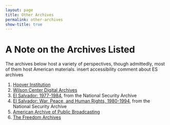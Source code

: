 ```yaml
---
layout: page
title: Other Archives
permalink: other-archives
show-title: true
---
```

# A Note on the Archives Listed
The archives below host a variety of perspectives, though admittedly, most of them host American materials. insert accessibility comment about ES archives

1. [Hoover Institution](https://www.hoover.org/library-archives/collections/el-salvador)
2. [Wilson Center Digital Archives](https://digitalarchive.wilsoncenter.org/places/el-salvador)
3. [El Salvador: 1977-1984](https://nsarchive2.gwu.edu/nsa/publications/elsalvador/elsalvador.html), from the National Security Archive 
4. [El Salvador: War, Peace, and Human Rights, 1980-1994](https://nsarchive2.gwu.edu/nsa/publications/elsalvador2/), from the National Security Archive
5. [American Archive of Public Broadcasting](https://americanarchive.org/catalog?f%5Bexhibits%5D%5B%5D=newshour-cold-war%2Fel-salvador&sort=asset_date+asc&f[access_types][]=online)
6. [The Freedom Archives](https://search.freedomarchives.org/search.php?view_collection=320)
